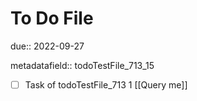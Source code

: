 # To Do File

due:: 2022-09-27

metadatafield:: todoTestFile_713_15

- [ ] Task of todoTestFile_713 1 [[Query me]]
